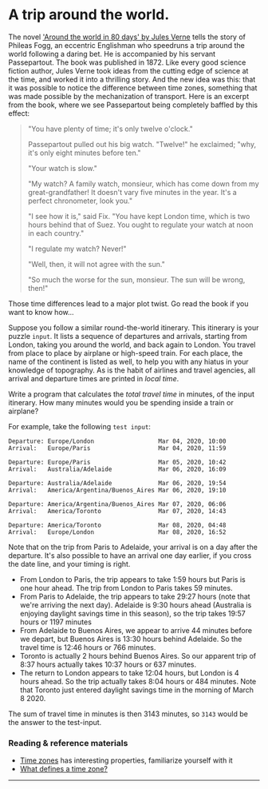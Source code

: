 # A trip around the world.

The novel ['Around the world in 80 days' by Jules Verne](https://www.gutenberg.org/cache/epub/103/pg103.txt) tells the story of Phileas Fogg, an eccentric Englishman who speedruns a trip around the world following a daring bet. He is accompanied by his servant Passepartout. The book was published in 1872. Like every good science fiction author, Jules Verne took ideas from the cutting edge of science at the time, and worked it into a thrilling story. And the new idea was this: that it was possible to notice the difference between time zones, something that was made possible by the mechanization of transport. Here is an excerpt from the book, where we see Passepartout being completely baffled by this effect:

> "You have plenty of time; it's only twelve o'clock."
>
> Passepartout pulled out his big watch.  "Twelve!" he exclaimed; "why,
> it's only eight minutes before ten."
>
> "Your watch is slow."
>
> "My watch?  A family watch, monsieur, which has come down from my
> great-grandfather!  It doesn't vary five minutes in the year.  It's a
> perfect chronometer, look you."
>
> "I see how it is," said Fix.  "You have kept London time, which is two
> hours behind that of Suez.  You ought to regulate your watch at noon in
> each country."
>
> "I regulate my watch?  Never!"
>
> "Well, then, it will not agree with the sun."
>
> "So much the worse for the sun, monsieur.  The sun will be wrong, then!"

Those time differences lead to a major plot twist. Go read the book if you want to know how...

Suppose you follow a similar round-the-world itinerary. This itinerary is your puzzle `input`. It lists a sequence of departures and arrivals, starting from London, taking you around the world, and back again to London. You travel from place to place by airplane or high-speed train. For each place, the name of the continent is listed as well, to help you with any hiatus in your knowledge of topography. As is the habit of airlines and travel agencies, all arrival and departure times are printed in *local time*.

Write a program that calculates the *total travel time* in minutes, of the input itinerary. How many minutes would you be spending inside a train or airplane?

For example, take the following `test input`:

```
Departure: Europe/London                  Mar 04, 2020, 10:00
Arrival:   Europe/Paris                   Mar 04, 2020, 11:59

Departure: Europe/Paris                   Mar 05, 2020, 10:42
Arrival:   Australia/Adelaide             Mar 06, 2020, 16:09

Departure: Australia/Adelaide             Mar 06, 2020, 19:54
Arrival:   America/Argentina/Buenos_Aires Mar 06, 2020, 19:10

Departure: America/Argentina/Buenos_Aires Mar 07, 2020, 06:06
Arrival:   America/Toronto                Mar 07, 2020, 14:43

Departure: America/Toronto                Mar 08, 2020, 04:48
Arrival:   Europe/London                  Mar 08, 2020, 16:52
```

Note that on the trip from Paris to Adelaide, your arrival is on a day after the departure. It's also possible to have an arrival one day earlier, if you cross the date line, and your timing is right.

* From London to Paris, the trip appears to take 1:59 hours but Paris is one hour ahead. The trip from London to Paris takes 59 minutes.
* From Paris to Adelaide, the trip appears to take 29:27 hours (note that we're arriving the next day). Adelaide is 9:30 hours ahead (Australia is enjoying daylight savings time in this season), so the trip takes 19:57 hours or 1197 minutes
* From Adelaide to Buenos Aires, we appear to arrive 44 minutes before we depart, but Buenos Aires is 13:30 hours behind Adelaide. So the travel time is 12:46 hours or 766 minutes.
* Toronto is actually 2 hours behind Buenos Aires. So our apparent trip of 8:37 hours actually takes 10:37 hours or 637 minutes.
* The return to London appears to take 12:04 hours, but London is 4 hours ahead. So the trip actually takes 8:04 hours or 484 minutes. Note that Toronto just entered daylight savings time in the morning of March 8 2020.

The sum of travel time in minutes is then 3143 minutes, so `3143` would be the answer to the test-input.

### Reading & reference materials

* [Time zones](https://www.timeanddate.com/time/zones/) has interesting properties, familiarize yourself with it 
* [What defines a time zone?](https://w3c.github.io/timezone/#tz-definition) 

------